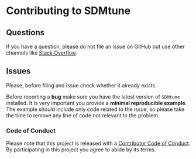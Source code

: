 # Contributing to SDMtune

## Questions

If you have a question, please do not file an issue on GitHub but use other channels like [Stack Overflow](http://stackoverflow.com/questions/tagged/r).

## Issues

Please, before filing and issue check whether it already exists.

Before reporting a **bug** make sure you have the latest version of `SDMtune` installed. It is very important you provide a **minimal reproducible example**.
The example should include only code related to the issue, so please take the time to remove any line of code not relevant to the problem.

### Code of Conduct

Please note that this project is released with a [Contributor Code of
Conduct](CODE_OF_CONDUCT.md). By participating in this project you agree to
abide by its terms.
